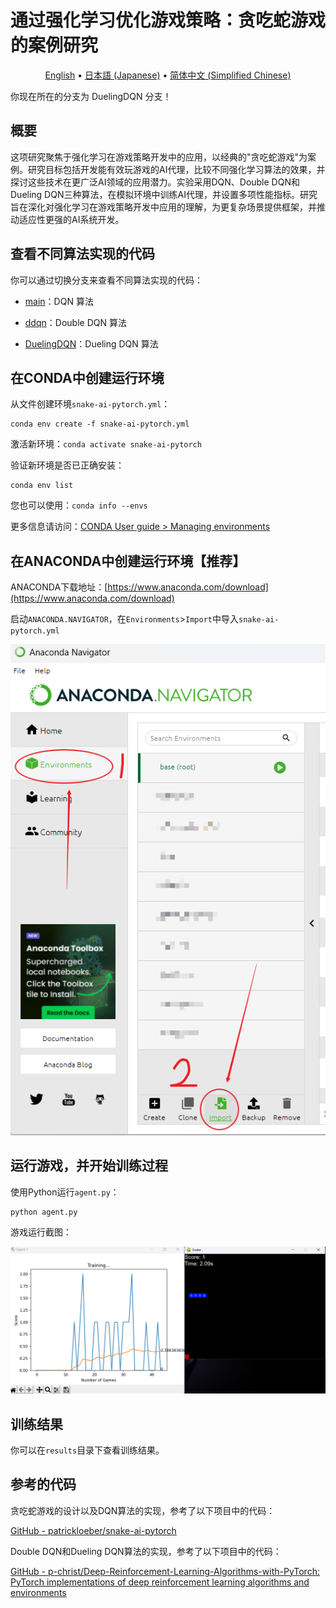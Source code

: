 # 通过强化学习优化游戏策略：贪吃蛇游戏的案例研究

<p align="center">
  <a href="README.md">English</a> •
  <a href="README.ja_JP.md">日本語 (Japanese)</a> •
  <a href="README.zh_CN.md">简体中文 (Simplified Chinese)</a> 
</p>

你现在所在的分支为 DuelingDQN 分支！

## 概要

这项研究聚焦于强化学习在游戏策略开发中的应用，以经典的"贪吃蛇游戏"为案例。研究目标包括开发能有效玩游戏的AI代理，比较不同强化学习算法的效果，并探讨这些技术在更广泛AI领域的应用潜力。实验采用DQN、Double DQN和Dueling DQN三种算法，在模拟环境中训练AI代理，并设置多项性能指标。研究旨在深化对强化学习在游戏策略开发中应用的理解，为更复杂场景提供框架，并推动适应性更强的AI系统开发。

## 查看不同算法实现的代码

你可以通过切换分支来查看不同算法实现的代码：

- [main](https://github.com/chenxingxu3/snake-ai-pytorch/tree/main)：DQN 算法

- [ddqn](https://github.com/chenxingxu3/snake-ai-pytorch/tree/ddqn)：Double DQN 算法

- [DuelingDQN](https://github.com/chenxingxu3/snake-ai-pytorch/tree/DuelingDQN)：Dueling DQN 算法

## 在CONDA中创建运行环境

从文件创建环境`snake-ai-pytorch.yml`：

```shell
conda env create -f snake-ai-pytorch.yml
```

激活新环境：`conda activate snake-ai-pytorch`

验证新环境是否已正确安装：

```shell
conda env list
```

您也可以使用：`conda info --envs`

更多信息请访问：[CONDA User guide  > Managing environments](https://conda.io/projects/conda/en/latest/user-guide/tasks/manage-environments.html)

## 在ANACONDA中创建运行环境【推荐】

ANACONDA下载地址：[https://www.anaconda.com/download](https://www.anaconda.com/download)

启动`ANACONDA.NAVIGATOR`，在`Environments`>`Import`中导入`snake-ai-pytorch.yml`

![](assets_README.zh_CN/2024-06-25-11-41-49-image.png)

## 运行游戏，并开始训练过程

使用Python运行`agent.py`：

```shell
python agent.py
```

游戏运行截图：

![](assets_README.zh_CN/2024-06-25-11-48-31-image.png)

## 训练结果

你可以在`results`目录下查看训练结果。

## 参考的代码

贪吃蛇游戏的设计以及DQN算法的实现，参考了以下项目中的代码：

[GitHub - patrickloeber/snake-ai-pytorch](https://github.com/patrickloeber/snake-ai-pytorch)

Double DQN和Dueling DQN算法的实现，参考了以下项目中的代码：

[GitHub - p-christ/Deep-Reinforcement-Learning-Algorithms-with-PyTorch: PyTorch implementations of deep reinforcement learning algorithms and environments](https://github.com/p-christ/Deep-Reinforcement-Learning-Algorithms-with-PyTorch)
